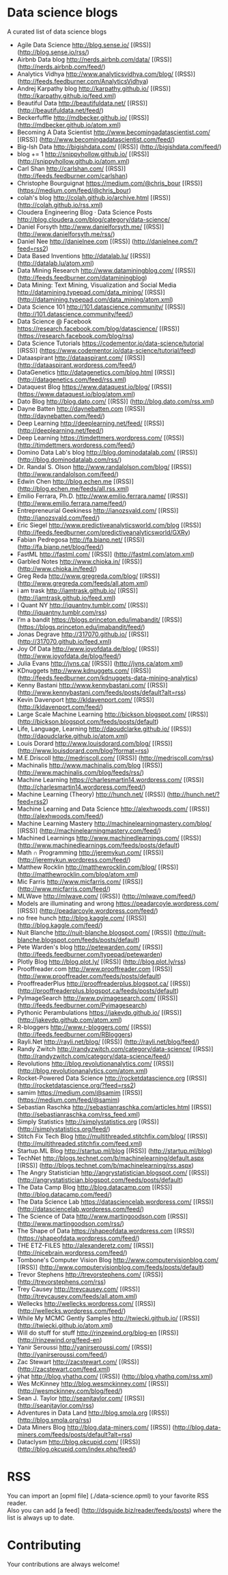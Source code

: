 # Data science blogs
A curated list of data science blogs
* Agile Data Science http://blog.sense.io/ [(RSS)] (http://blog.sense.io/rss/)
* Airbnb Data blog http://nerds.airbnb.com/data/ [(RSS)] (http://nerds.airbnb.com/feed/)
* Analytics Vidhya http://www.analyticsvidhya.com/blog/ [(RSS)] (http://feeds.feedburner.com/AnalyticsVidhya)
* Andrej Karpathy blog http://karpathy.github.io/ [(RSS)] (http://karpathy.github.io/feed.xml)
* Beautiful Data http://beautifuldata.net/ [(RSS)] (http://beautifuldata.net/feed/)
* Beckerfuffle http://mdbecker.github.io/ [(RSS)] (http://mdbecker.github.io/atom.xml)
* Becoming A Data Scientist http://www.becomingadatascientist.com/ [(RSS)] (http://www.becomingadatascientist.com/feed/)
* Big-Ish Data http://bigishdata.com/ [(RSS)] (http://bigishdata.com/feed/)
* blog += 1 http://snippyhollow.github.io/ [(RSS)] (http://snippyhollow.github.io/atom.xml)
* Carl Shan http://carlshan.com/ [(RSS)] (http://feeds.feedburner.com/carlshan)
* Christophe Bourguignat https://medium.com/@chris_bour [(RSS)] (https://medium.com/feed/@chris_bour)
* colah's blog http://colah.github.io/archive.html [(RSS)] (http://colah.github.io/rss.xml)
* Cloudera Engineering Blog · Data Science Posts http://blog.cloudera.com/blog/category/data-science/
* Daniel Forsyth http://www.danielforsyth.me/ [(RSS)] (http://www.danielforsyth.me/rss/)
* Daniel Nee http://danielnee.com [(RSS)] (http://danielnee.com/?feed=rss2)
* Data Based Inventions http://datalab.lu/ [(RSS)] (http://datalab.lu/atom.xml)
* Data Mining Research http://www.dataminingblog.com/ [(RSS)] (http://feeds.feedburner.com/dataminingblog)
* Data Mining: Text Mining, Visualization and Social Media http://datamining.typepad.com/data_mining/ [(RSS)] (http://datamining.typepad.com/data_mining/atom.xml)
* Data Science 101 http://101.datascience.community/ [(RSS)] (http://101.datascience.community/feed/)
* Data Science @ Facebook https://research.facebook.com/blog/datascience/ [(RSS)] (https://research.facebook.com/blog/rss)
* Data Science Tutorials https://codementor.io/data-science/tutorial [(RSS)] (https://www.codementor.io/data-science/tutorial/feed)
* Dataaspirant http://dataaspirant.com/ [(RSS)] (http://dataaspirant.wordpress.com/feed/)
* DataGenetics http://datagenetics.com/blog.html [(RSS)] (http://datagenetics.com/feed/rss.xml)
* Dataquest Blog https://www.dataquest.io/blog/ [(RSS)] (https://www.dataquest.io/blog/atom.xml)
* Dato Blog http://blog.dato.com/ [(RSS)] (http://blog.dato.com/rss.xml)
* Dayne Batten http://daynebatten.com [(RSS)] (http://daynebatten.com/feed/)
* Deep Learning http://deeplearning.net/feed/ [(RSS)] (http://deeplearning.net/feed/)
* Deep Learning https://timdettmers.wordpress.com/ [(RSS)] (http://timdettmers.wordpress.com/feed/)
* Domino Data Lab's blog http://blog.dominodatalab.com/ [(RSS)] (http://blog.dominodatalab.com/rss/)
* Dr. Randal S. Olson http://www.randalolson.com/blog/ [(RSS)] (http://www.randalolson.com/feed/)
* Edwin Chen http://blog.echen.me [(RSS)] (http://blog.echen.me/feeds/all.rss.xml)
* Emilio Ferrara, Ph.D.  http://www.emilio.ferrara.name/ [(RSS)] (http://www.emilio.ferrara.name/feed/)
* Entrepreneurial Geekiness http://ianozsvald.com/ [(RSS)] (http://ianozsvald.com/feed/)
* Eric Siegel http://www.predictiveanalyticsworld.com/blog [(RSS)] (http://feeds.feedburner.com/predictiveanalyticsworld/GXRy)
* Fabian Pedregosa http://fa.bianp.net/ [(RSS)] (http://fa.bianp.net/blog/feed/)
* FastML http://fastml.com/ [(RSS)] (http://fastml.com/atom.xml)
* Garbled Notes http://www.chioka.in/ [(RSS)] (http://www.chioka.in/feed/)
* Greg Reda http://www.gregreda.com/blog/ [(RSS)] (http://www.gregreda.com/feeds/all.atom.xml)
* i am trask http://iamtrask.github.io/ [(RSS)] (http://iamtrask.github.io/feed.xml)
* I Quant NY http://iquantny.tumblr.com/ [(RSS)] (http://iquantny.tumblr.com/rss)
* I’m a bandit https://blogs.princeton.edu/imabandit/ [(RSS)] (https://blogs.princeton.edu/imabandit/feed/)
* Jonas Degrave http://317070.github.io/ [(RSS)] (http://317070.github.io/feed.xml)
* Joy Of Data http://www.joyofdata.de/blog/ [(RSS)] (http://www.joyofdata.de/blog/feed/)
* Julia Evans http://jvns.ca/ [(RSS)] (http://jvns.ca/atom.xml)
* KDnuggets http://www.kdnuggets.com/ [(RSS)] (http://feeds.feedburner.com/kdnuggets-data-mining-analytics)
* Kenny Bastani http://www.kennybastani.com/ [(RSS)] (http://www.kennybastani.com/feeds/posts/default?alt=rss)
* Kevin Davenport http://kldavenport.com/ [(RSS)] (http://kldavenport.com/feed/)
* Large Scale Machine Learning  http://bickson.blogspot.com/ [(RSS)] (http://bickson.blogspot.com/feeds/posts/default)
* Life, Language, Learning http://daoudclarke.github.io/ [(RSS)] (http://daoudclarke.github.io/atom.xml)
* Louis Dorard http://www.louisdorard.com/blog/ [(RSS)] (http://www.louisdorard.com/blog?format=rss)
* M.E.Driscoll http://medriscoll.com/ [(RSS)] (http://medriscoll.com/rss)
* Machinalis http://www.machinalis.com/blog [(RSS)] (http://www.machinalis.com/blog/feeds/rss/)
* Machine Learning https://charlesmartin14.wordpress.com/ [(RSS)] (http://charlesmartin14.wordpress.com/feed/)
* Machine Learning (Theory) http://hunch.net/ [(RSS)] (http://hunch.net/?feed=rss2)
* Machine Learning and Data Science http://alexhwoods.com/ [(RSS)] (http://alexhwoods.com/feed/)
* Machine Learning Mastery http://machinelearningmastery.com/blog/ [(RSS)] (http://machinelearningmastery.com/feed/)
* Machined Learnings http://www.machinedlearnings.com/ [(RSS)] (http://www.machinedlearnings.com/feeds/posts/default)
* Math ∩ Programming http://jeremykun.com/ [(RSS)] (http://jeremykun.wordpress.com/feed/)
* Matthew Rocklin http://matthewrocklin.com/blog/ [(RSS)] (http://matthewrocklin.com/blog/atom.xml)
* Mic Farris http://www.micfarris.com/ [(RSS)] (http://www.micfarris.com/feed/)
* MLWave http://mlwave.com/ [(RSS)] (http://mlwave.com/feed/)
* Models are illuminating and wrong https://peadarcoyle.wordpress.com/ [(RSS)] (http://peadarcoyle.wordpress.com/feed/)
* no free hunch http://blog.kaggle.com/ [(RSS)] (http://blog.kaggle.com/feed/)
* Nuit Blanche http://nuit-blanche.blogspot.com/ [(RSS)] (http://nuit-blanche.blogspot.com/feeds/posts/default)
* Pete Warden's blog http://petewarden.com/ [(RSS)] (http://feeds.feedburner.com/typepad/petewarden)
* Plotly Blog http://blog.plot.ly/ [(RSS)] (http://blog.plot.ly/rss)
* Prooffreader.com http://www.prooffreader.com [(RSS)] (http://www.prooffreader.com/feeds/posts/default)
* ProoffreaderPlus http://prooffreaderplus.blogspot.ca/ [(RSS)] (http://prooffreaderplus.blogspot.ca/feeds/posts/default)
* PyImageSearch http://www.pyimagesearch.com/ [(RSS)] (http://feeds.feedburner.com/Pyimagesearch)
* Pythonic Perambulations https://jakevdp.github.io/ [(RSS)] (http://jakevdp.github.com/atom.xml)
* R-bloggers http://www.r-bloggers.com/ [(RSS)] (http://feeds.feedburner.com/RBloggers)
* Rayli.Net http://rayli.net/blog/ [(RSS)] (http://rayli.net/blog/feed/)
* Randy Zwitch http://randyzwitch.com/category/data-science/ [(RSS)] (http://randyzwitch.com/category/data-science/feed/)
* Revolutions http://blog.revolutionanalytics.com/ [(RSS)] (http://blog.revolutionanalytics.com/atom.xml)
* Rocket-Powered Data Science http://rocketdatascience.org [(RSS)] (http://rocketdatascience.org/?feed=rss2)
* samim https://medium.com/@samim [(RSS)] (https://medium.com/feed/@samim)
* Sebastian Raschka http://sebastianraschka.com/articles.html [(RSS)] (http://sebastianraschka.com/rss_feed.xml)
* Simply Statistics http://simplystatistics.org [(RSS)] (http://simplystatistics.org/feed/)
* Stitch Fix Tech Blog http://multithreaded.stitchfix.com/blog/ [(RSS)] (http://multithreaded.stitchfix.com/feed.xml)
* Startup.ML Blog http://startup.ml/blog [(RSS)] (http://startup.ml/blog)
* TechNet http://blogs.technet.com/b/machinelearning/default.aspx [(RSS)] (http://blogs.technet.com/b/machinelearning/rss.aspx)
* The Angry Statistician http://angrystatistician.blogspot.com/ [(RSS)] (http://angrystatistician.blogspot.com/feeds/posts/default)
* The Data Camp Blog http://blog.datacamp.com [(RSS)] (http://blog.datacamp.com/feed/)
* The Data Science Lab https://datasciencelab.wordpress.com/ [(RSS)] (http://datasciencelab.wordpress.com/feed/)
* The Science of Data http://www.martingoodson.com [(RSS)] (http://www.martingoodson.com/rss/)
* The Shape of Data https://shapeofdata.wordpress.com [(RSS)] (https://shapeofdata.wordpress.com/feed/)
* THE ETZ-FILES http://alexanderetz.com/ [(RSS)] (http://nicebrain.wordpress.com/feed/)
* Tombone's Computer Vision Blog http://www.computervisionblog.com/ [(RSS)] (http://www.computervisionblog.com/feeds/posts/default)
* Trevor Stephens http://trevorstephens.com/ [(RSS)] (http://trevorstephens.com/rss)
* Trey Causey http://treycausey.com/ [(RSS)] (http://treycausey.com/feeds/all.atom.xml)
* Wellecks http://wellecks.wordpress.com/ [(RSS)] (http://wellecks.wordpress.com/feed/)
* While My MCMC Gently Samples http://twiecki.github.io/ [(RSS)] (http://twiecki.github.io/atom.xml)
* Will do stuff for stuff http://rinzewind.org/blog-en [(RSS)] (http://rinzewind.org/feed-en)
* Yanir Seroussi http://yanirseroussi.com/ [(RSS)] (http://yanirseroussi.com/feed/)
* Zac Stewart http://zacstewart.com/ [(RSS)] (http://zacstewart.com/feed.xml)
* ŷhat http://blog.yhathq.com/ [(RSS)] (http://blog.yhathq.com/rss.xml)
* Wes McKinney http://blog.wesmckinney.com/ [(RSS)] (http://wesmckinney.com/blog/feed/)
* Sean J. Taylor http://seanjtaylor.com/ [(RSS)] (http://seanjtaylor.com/rss)
* Adventures in Data Land http://blog.smola.org [(RSS)] (http://blog.smola.org/rss)
* Data Miners Blog http://blog.data-miners.com/ [(RSS)] (http://blog.data-miners.com/feeds/posts/default?alt=rss)
* Dataclysm http://blog.okcupid.com/ [(RSS)] (http://blog.okcupid.com/index.php/feed/) 

# RSS
You can import an [opml file] (./data-science.opml) to your favorite RSS reader.  
Also you can add [a feed] (http://dsguide.biz/reader/feeds/posts) where the list is always up to date.

# Contributing
Your contributions are always welcome!
